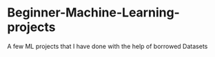 # Beginner-Machine-Learning-projects
A few ML projects that I have done with the help of borrowed Datasets
